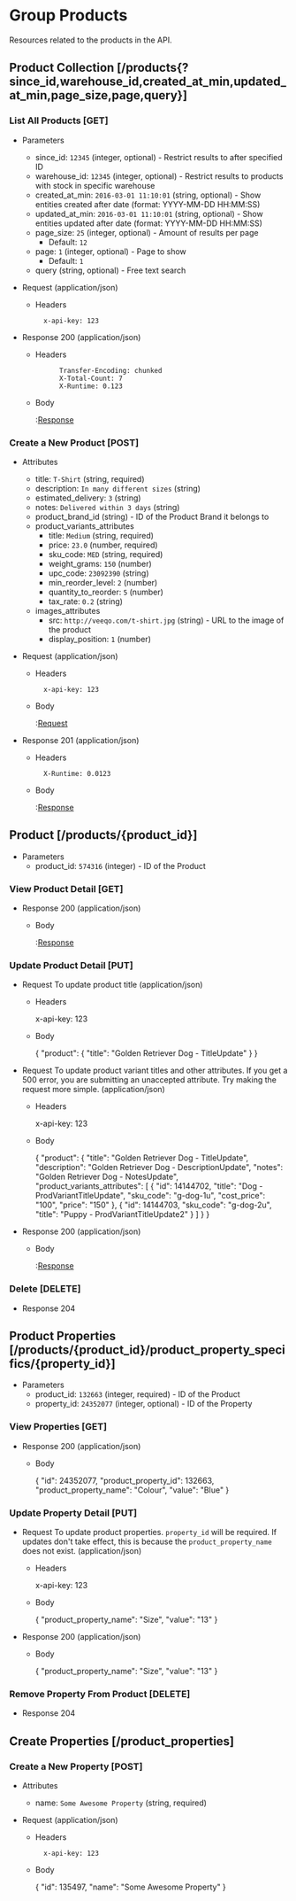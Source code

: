 # Group Products

Resources related to the products in the API.

## Product Collection [/products{?since_id,warehouse_id,created_at_min,updated_at_min,page_size,page,query}]

### List All Products [GET]

+ Parameters
    + since_id: `12345` (integer, optional) - Restrict results to after specified ID
    + warehouse_id: `12345` (integer, optional) - Restrict results to products with stock in specific warehouse
    + created_at_min: `2016-03-01 11:10:01` (string, optional) - Show entities created after date (format: YYYY-MM-DD HH:MM:SS)
    + updated_at_min: `2016-03-01 11:10:01` (string, optional) - Show entities updated after date (format: YYYY-MM-DD HH:MM:SS)
    + page_size: `25` (integer, optional) - Amount of results per page
        + Default: `12`
    + page: `1` (integer, optional) - Page to show
        + Default: `1`
    + query (string, optional) - Free text search

+ Request (application/json)

    + Headers

            x-api-key: 123

+ Response 200 (application/json)
    
    + Headers
    
                Transfer-Encoding: chunked
                X-Total-Count: 7
                X-Runtime: 0.123
                
    + Body

        :[Response](responses/products/index.json)
        
### Create a New Product [POST]

+ Attributes
    + title: `T-Shirt` (string, required)
    + description: `In many different sizes` (string)
    + estimated_delivery: `3` (string)
    + notes: `Delivered within 3 days` (string)
    + product_brand_id (string) - ID of the Product Brand it belongs to
    + product_variants_attributes
        + title: `Medium` (string, required)
        + price: `23.0` (number, required)
        + sku_code: `MED` (string, required)
        + weight_grams: `150` (number)
        + upc_code: `23092390` (string)
        + min_reorder_level: `2` (number)
        + quantity_to_reorder: `5` (number)
        + tax_rate: `0.2` (string)
    + images_attributes
        + src: `http://veeqo.com/t-shirt.jpg` (string) - URL to the image of the product
        + display_position: `1` (number)

+ Request (application/json)

    + Headers

            x-api-key: 123

    + Body

        :[Request](requests/products/create.json)

+ Response 201 (application/json)

    + Headers
    
            X-Runtime: 0.0123
                
    + Body
    
        :[Response](responses/products/show.json)

## Product [/products/{product_id}]

+ Parameters
    + product_id: `574316` (integer) - ID of the Product

### View Product Detail [GET]

+ Response 200 (application/json)

    + Body
    
        :[Response](responses/products/show.json)

### Update Product Detail [PUT]

+ Request To update product title (application/json)

    + Headers

        x-api-key: 123

    + Body

         {
           "product": {
             "title": "Golden Retriever Dog - TitleUpdate"
           }
         }
    
    
+ Request To update product variant titles and other attributes. If you get a 500 error, you are submitting an unaccepted attribute. Try making the request more simple. (application/json)

    + Headers

        x-api-key: 123

    + Body
    
        {
          "product": {
            "title": "Golden Retriever Dog - TitleUpdate",
            "description": "Golden Retriever Dog - DescriptionUpdate",
            "notes": "Golden Retriever Dog - NotesUpdate",
            "product_variants_attributes": [
              {
                "id": 14144702,
                "title": "Dog - ProdVariantTitleUpdate",
                "sku_code": "g-dog-1u",
                "cost_price": "100",
                "price": "150"
              },
              {
                "id": 14144703,
                "sku_code": "g-dog-2u",
                "title": "Puppy - ProdVariantTitleUpdate2"
              }
            ]
          }
        }

+ Response 200 (application/json)
    
    + Body
    
        :[Response](responses/products/update.json)

### Delete [DELETE]

+ Response 204

## Product Properties [/products/{product_id}/product_property_specifics/{property_id}]

+ Parameters
    + product_id: `132663` (integer, required) - ID of the Product
    + property_id: `24352077` (integer, optional) - ID of the Property

### View Properties [GET]

+ Response 200 (application/json)

    + Body
    
        {
            "id": 24352077,
            "product_property_id": 132663,
            "product_property_name": "Colour",
            "value": "Blue"
        }

### Update Property Detail [PUT]

+ Request To update product properties. `property_id` will be required. If updates don't take effect, this is because the `product_property_name` does not exist. (application/json)

    + Headers

        x-api-key: 123

    + Body

        {
            "product_property_name": "Size",
            "value": "13"
        }

+ Response 200 (application/json)
    
    + Body
    
        {
            "product_property_name": "Size",
            "value": "13"
        }

### Remove Property From Product [DELETE]

+ Response 204

## Create Properties [/product_properties]

### Create a New Property [POST]

+ Attributes
    + name: `Some Awesome Property` (string, required)

+ Request (application/json)

    + Headers

            x-api-key: 123

    + Body

        {
            "id": 135497,
            "name": "Some Awesome Property"
        }